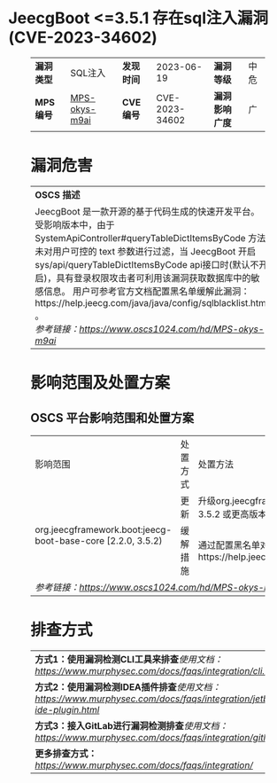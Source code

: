 # JeecgBoot <=3.5.1 存在sql注入漏洞 (CVE-2023-34602)
<figure class="wp-block-table">
    <table>
        <tbody>
        <tr>
            <td><strong>漏洞类型</strong></td>
            <td>SQL注入</td>
            <td><strong>发现时间</strong></td>
            <td>2023-06-19</td>
            <td><strong>漏洞等级</strong></td>
            <td>中危</td>
        </tr>
        <tr>
            <td><strong>MPS编号</strong></td>
            <td><a href="https://www.oscs1024.com/hd/MPS-okys-m9ai">MPS-okys-m9ai</a></td>
            <td><strong>CVE编号</strong></td>
            <td>CVE-2023-34602</td>
            <td><strong>漏洞影响广度</strong></td>
            <td>广</td>
        </tr>
        </tbody>
    </table>
</figure>


<figure class="wp-block-table">
    <h1 class="wp-block-heading">漏洞危害</h1>
    <table>
        <tbody>
        <tr>
            <td><strong>OSCS 描述</strong></td>
        </tr>
        <tr>
            <td>JeecgBoot 是一款开源的基于代码生成的快速开发平台。
受影响版本中，由于 SystemApiController#queryTableDictItemsByCode 方法未对用户可控的 text 参数进行过滤，当 JeecgBoot 开启 sys/api/queryTableDictItemsByCode api接口时(默认不开启)，具有登录权限攻击者可利用该漏洞获取数据库中的敏感信息。
用户可参考官方文档配置黑名单缓解此漏洞：https://help.jeecg.com/java/java/config/sqlblacklist.html 。<br><em>参考链接：<a
                    href="https://www.oscs1024.com/hd/MPS-okys-m9ai">https://www.oscs1024.com/hd/MPS-okys-m9ai</a></em>
            </td>
        </tr>
        </tbody>
    </table>
</figure>


<figure class="wp-block-table alignleft">
    <h1 class="wp-block-heading">影响范围及处置方案</h1>
    <h2 class="wp-block-heading"><strong>OSCS</strong> <strong>平台影响范围和处置方案</strong></h2>
    <table>
        <tbody>
        <tr>
            <td>影响范围</td>
            <td>处置方式</td>
            <td>处置方法</td>
        </tr>
        <tr><td rowspan="2">org.jeecgframework.boot:jeecg-boot-base-core [2.2.0, 3.5.2)</td><td>更新</td><td>升级org.jeecgframework.boot:jeecg-boot-base-core到 3.5.2 或更高版本</td></tr><tr><td>缓解措施</td><td>通过配置黑名单对sql语句中的表名和字段名进行过滤：https://help.jeecg.com/java/java/config/sqlblacklist.html</td></tr>
        <tr>
            <td colspan="3"><em>参考链接：</em><em><a
                    href="https://www.oscs1024.com/hd/MPS-okys-m9ai">https://www.oscs1024.com/hd/MPS-okys-m9ai</a></em></td>
        </tr>
        </tbody>
    </table>
</figure>


<figure class="wp-block-table">
    <h1 class="wp-block-heading">排查方式</h1>
    <table>
        <tbody>
        <tr>
            <td><strong>方式1：使用漏洞检测CLI工具来排查</strong><em>使用文档：<a
                    href="https://www.murphysec.com/docs/faqs/integration/cli.html">https://www.murphysec.com/docs/faqs/integration/cli.html</a></em>
            </td>
        </tr>
        <tr>
            <td><strong>方式2：使用漏洞检测IDEA插件排查</strong><em>使用文档：<a
                    href="https://www.murphysec.com/docs/faqs/integration/jetbrains-ide-plugin.html">https://www.murphysec.com/docs/faqs/integration/jetbrains-ide-plugin.html</a></em>
            </td>
        </tr>
        <tr>
            <td><strong>方式3：接入GitLab进行漏洞检测排查</strong><em>使用文档：<a
                    href="https://www.murphysec.com/docs/faqs/integration/gitlab.html">https://www.murphysec.com/docs/faqs/integration/gitlab.html</a></em>
            </td>
        </tr>
        <tr>
            <td><strong>更多排查方式：</strong><em><a
                    href="https://www.murphysec.com/docs/faqs/integration/">https://www.murphysec.com/docs/faqs/integration/</a></em>
            </td>
        </tr>
        </tbody>
    </table>
</figure>